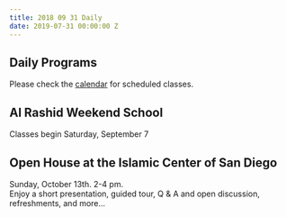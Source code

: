```yaml
---
title: 2018 09 31 Daily
date: 2019-07-31 00:00:00 Z
---
```


## Daily Programs
Please check the [calendar](http://www.icsd.org/calendar) for scheduled classes.

## Al Rashid Weekend School
Classes begin Saturday, September 7

## Open House at the Islamic Center of San Diego
Sunday, October 13th. 2-4 pm.  
Enjoy a short presentation, guided tour, Q & A and open discussion, refreshments, and more...
